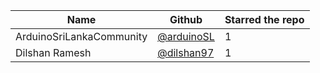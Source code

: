 | Name                         | Github                                                              | Starred the repo |
| ---------------------------- | ------------------------------------------------------------------- | ---------------- |
| ArduinoSriLankaCommunity     | [@arduinoSL](https://github.com/ArduinoSriLankaCommunity)           |         1        |
| Dilshan Ramesh               | [@dilshan97](https://github.com/Dilshan97)                          |         1        |
